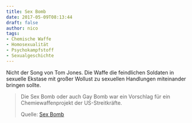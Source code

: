 ```yaml
---
title: Sex Bomb
date: 2017-05-09T08:13:44
draft: false
author: nico
tags: 
- Chemische Waffe
- Homosexualität
- Psychokampfstoff
- Sexualgeschichte
---
```


Nicht der Song von Tom Jones. Die Waffe die feindlichen Soldaten in sexuelle Ekstase mit großer Wollust zu sexuellen Handlungen miteinander bringen sollte.

> Die Sex Bomb oder auch Gay Bomb war ein Vorschlag für ein Chemiewaffenprojekt
> der US-Streitkräfte.
>
> Quelle: [Sex Bomb](https://de.wikipedia.org/wiki/Sex_Bomb)
